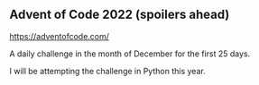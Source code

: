 ## Advent of Code 2022 (spoilers ahead)

https://adventofcode.com/

A daily challenge in the month of December for the first 25 days. 

I will be attempting the challenge in Python this year.
